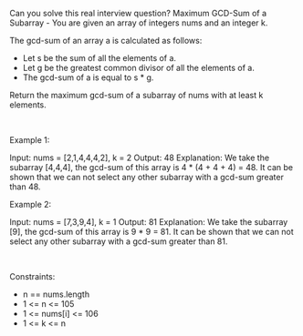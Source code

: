 Can you solve this real interview question? Maximum GCD-Sum of a Subarray - You are given an array of integers nums and an integer k.

The gcd-sum of an array a is calculated as follows:

 * Let s be the sum of all the elements of a.
 * Let g be the greatest common divisor of all the elements of a.
 * The gcd-sum of a is equal to s * g.

Return the maximum gcd-sum of a subarray of nums with at least k elements.

 

Example 1:


Input: nums = [2,1,4,4,4,2], k = 2
Output: 48
Explanation: We take the subarray [4,4,4], the gcd-sum of this array is 4 * (4 + 4 + 4) = 48.
It can be shown that we can not select any other subarray with a gcd-sum greater than 48.

Example 2:


Input: nums = [7,3,9,4], k = 1
Output: 81
Explanation: We take the subarray [9], the gcd-sum of this array is 9 * 9 = 81.
It can be shown that we can not select any other subarray with a gcd-sum greater than 81.

 

Constraints:

 * n == nums.length
 * 1 <= n <= 105
 * 1 <= nums[i] <= 106
 * 1 <= k <= n